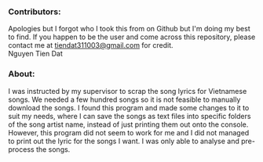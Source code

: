 ### **Contributors:**
Apologies but I forgot who I took this from on Github but I'm doing my best to find. If you happen to be the user and come across this repository, please contact me at tiendat311003@gmail.com for credit. 
<br> Nguyen Tien Dat

### **About:**
I was instructed by my supervisor to scrap the song lyrics for Vietnamese songs. We needed a few hundred songs so it is not feasible to manually download the songs. I found this program and made some changes to it to suit my needs, where I can save the songs as text files into specific folders of the song artist name, instead of just printing them out onto the console. However, this program did not seem to work for me and I did not managed to print out the lyric for the songs I want. I was only able to analyse and pre-process the songs.
